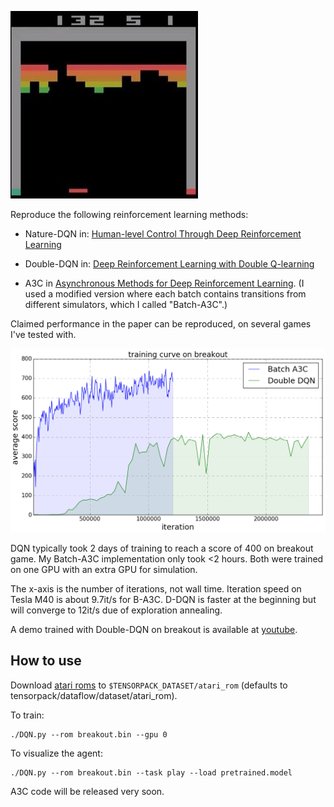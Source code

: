 ![breakout](breakout.jpg)

Reproduce the following reinforcement learning methods:

+ Nature-DQN in:
[Human-level Control Through Deep Reinforcement Learning](http://www.nature.com/nature/journal/v518/n7540/full/nature14236.html)

+ Double-DQN in:
[Deep Reinforcement Learning with Double Q-learning](http://arxiv.org/abs/1509.06461)

+ A3C in [Asynchronous Methods for Deep Reinforcement Learning](http://arxiv.org/abs/1602.01783). (I
used a modified version where each batch contains transitions from different simulators, which I called "Batch-A3C".)

Claimed performance in the paper can be reproduced, on several games I've tested with.

![DQN](curve-breakout.png)

DQN typically took 2 days of training to reach a score of 400 on breakout game.
My Batch-A3C implementation only took <2 hours.
Both were trained on one GPU with an extra GPU for simulation.
<!--
   -This is probably the fastest RL trainer you'd find.
	 -->

The x-axis is the number of iterations, not wall time.
Iteration speed on Tesla M40 is about 9.7it/s for B-A3C.
D-DQN is faster at the beginning but will converge to 12it/s due of exploration annealing.

A demo trained with Double-DQN on breakout is available at [youtube](https://youtu.be/o21mddZtE5Y).

## How to use

Download [atari roms](https://github.com/openai/atari-py/tree/master/atari_py/atari_roms) to
`$TENSORPACK_DATASET/atari_rom` (defaults to tensorpack/dataflow/dataset/atari_rom).

To train:
```
./DQN.py --rom breakout.bin --gpu 0
```

To visualize the agent:
```
./DQN.py --rom breakout.bin --task play --load pretrained.model
```

A3C code will be released very soon.
